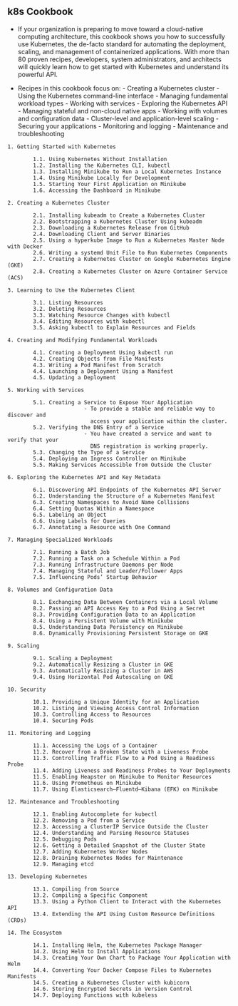 
## k8s Cookbook

-  If your organization is preparing to move toward a cloud-native computing architecture, 
 this cookbook shows you how to successfully use Kubernetes, the de-facto standard for
 automating the deployment, scaling, and management of containerized applications. 
 With more than 80 proven recipes, developers, system administrators, and architects 
 will quickly learn how to get started with Kubernetes and understand its powerful API.


 - Recipes in this cookbook focus on:
                      -  Creating a Kubernetes cluster
                      -  Using the Kubernetes command-line interface
                      -  Managing fundamental workload types
                      -  Working with services
                      -  Exploring the Kubernetes API
                      -  Managing stateful and non-cloud native apps
                      -  Working with volumes and configuration data
                      -  Cluster-level and application-level scaling
                      -  Securing your applications
                      -  Monitoring and logging
                      -  Maintenance and troubleshooting



```
1. Getting Started with Kubernetes

        1.1. Using Kubernetes Without Installation
        1.2. Installing the Kubernetes CLI, kubectl
        1.3. Installing Minikube to Run a Local Kubernetes Instance
        1.4. Using Minikube Locally for Development
        1.5. Starting Your First Application on Minikube
        1.6. Accessing the Dashboard in Minikube

2. Creating a Kubernetes Cluster

        2.1. Installing kubeadm to Create a Kubernetes Cluster
        2.2. Bootstrapping a Kubernetes Cluster Using kubeadm
        2.3. Downloading a Kubernetes Release from GitHub
        2.4. Downloading Client and Server Binaries
        2.5. Using a hyperkube Image to Run a Kubernetes Master Node with Docker
        2.6. Writing a systemd Unit File to Run Kubernetes Components
        2.7. Creating a Kubernetes Cluster on Google Kubernetes Engine (GKE)
        2.8. Creating a Kubernetes Cluster on Azure Container Service (ACS)

3. Learning to Use the Kubernetes Client

        3.1. Listing Resources
        3.2. Deleting Resources
        3.3. Watching Resource Changes with kubectl
        3.4. Editing Resources with kubectl
        3.5. Asking kubectl to Explain Resources and Fields

4. Creating and Modifying Fundamental Workloads

        4.1. Creating a Deployment Using kubectl run
        4.2. Creating Objects from File Manifests
        4.3. Writing a Pod Manifest from Scratch
        4.4. Launching a Deployment Using a Manifest
        4.5. Updating a Deployment

5. Working with Services

        5.1. Creating a Service to Expose Your Application
                        - To provide a stable and reliable way to discover and 
                          access your application within the cluster.
        5.2. Verifying the DNS Entry of a Service
                        - You have created a service and want to verify that your 
                          DNS registration is working properly.
        5.3. Changing the Type of a Service
        5.4. Deploying an Ingress Controller on Minikube
        5.5. Making Services Accessible from Outside the Cluster

6. Exploring the Kubernetes API and Key Metadata

        6.1. Discovering API Endpoints of the Kubernetes API Server
        6.2. Understanding the Structure of a Kubernetes Manifest
        6.3. Creating Namespaces to Avoid Name Collisions
        6.4. Setting Quotas Within a Namespace
        6.5. Labeling an Object
        6.6. Using Labels for Queries
        6.7. Annotating a Resource with One Command

7. Managing Specialized Workloads

        7.1. Running a Batch Job
        7.2. Running a Task on a Schedule Within a Pod
        7.3. Running Infrastructure Daemons per Node
        7.4. Managing Stateful and Leader/Follower Apps
        7.5. Influencing Pods’ Startup Behavior

8. Volumes and Configuration Data

        8.1. Exchanging Data Between Containers via a Local Volume
        8.2. Passing an API Access Key to a Pod Using a Secret
        8.3. Providing Configuration Data to an Application
        8.4. Using a Persistent Volume with Minikube
        8.5. Understanding Data Persistency on Minikube
        8.6. Dynamically Provisioning Persistent Storage on GKE

9. Scaling

        9.1. Scaling a Deployment
        9.2. Automatically Resizing a Cluster in GKE
        9.3. Automatically Resizing a Cluster in AWS
        9.4. Using Horizontal Pod Autoscaling on GKE

10. Security

        10.1. Providing a Unique Identity for an Application
        10.2. Listing and Viewing Access Control Information
        10.3. Controlling Access to Resources
        10.4. Securing Pods

11. Monitoring and Logging

        11.1. Accessing the Logs of a Container
        11.2. Recover from a Broken State with a Liveness Probe
        11.3. Controlling Traffic Flow to a Pod Using a Readiness Probe
        11.4. Adding Liveness and Readiness Probes to Your Deployments
        11.5. Enabling Heapster on Minikube to Monitor Resources
        11.6. Using Prometheus on Minikube
        11.7. Using Elasticsearch–Fluentd–Kibana (EFK) on Minikube

12. Maintenance and Troubleshooting

        12.1. Enabling Autocomplete for kubectl
        12.2. Removing a Pod from a Service
        12.3. Accessing a ClusterIP Service Outside the Cluster
        12.4. Understanding and Parsing Resource Statuses
        12.5. Debugging Pods
        12.6. Getting a Detailed Snapshot of the Cluster State
        12.7. Adding Kubernetes Worker Nodes
        12.8. Draining Kubernetes Nodes for Maintenance
        12.9. Managing etcd

13. Developing Kubernetes

        13.1. Compiling from Source
        13.2. Compiling a Specific Component
        13.3. Using a Python Client to Interact with the Kubernetes API
        13.4. Extending the API Using Custom Resource Definitions (CRDs)

14. The Ecosystem

        14.1. Installing Helm, the Kubernetes Package Manager
        14.2. Using Helm to Install Applications
        14.3. Creating Your Own Chart to Package Your Application with Helm
        14.4. Converting Your Docker Compose Files to Kubernetes Manifests
        14.5. Creating a Kubernetes Cluster with kubicorn
        14.6. Storing Encrypted Secrets in Version Control
        14.7. Deploying Functions with kubeless


```